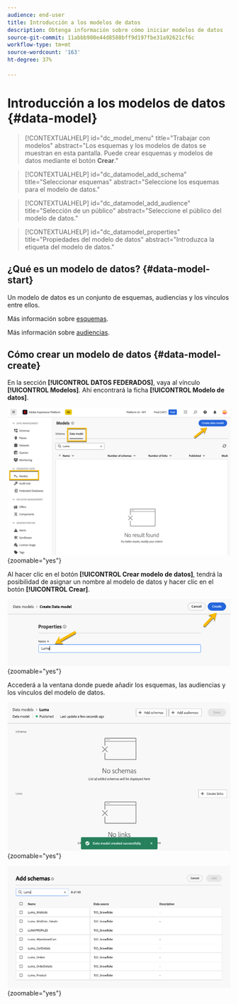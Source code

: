 ```yaml
---
audience: end-user
title: Introducción a los modelos de datos
description: Obtenga información sobre cómo iniciar modelos de datos
source-git-commit: 11abbb900e44d8588bff9d197fbe31a92621cf6c
workflow-type: tm+mt
source-wordcount: '163'
ht-degree: 37%

---
```


# Introducción a los modelos de datos {#data-model}


>[!CONTEXTUALHELP]
>id="dc_model_menu"
>title="Trabajar con modelos"
>abstract="Los esquemas y los modelos de datos se muestran en esta pantalla. Puede crear esquemas y modelos de datos mediante el botón **Crear**."

>[!CONTEXTUALHELP]
>id="dc_datamodel_add_schema"
>title="Seleccionar esquemas"
>abstract="Seleccione los esquemas para el modelo de datos."


>[!CONTEXTUALHELP]
>id="dc_datamodel_add_audience"
>title="Selección de un público"
>abstract="Seleccione el público del modelo de datos."

>[!CONTEXTUALHELP]
>id="dc_datamodel_properties"
>title="Propiedades del modelo de datos"
>abstract="Introduzca la etiqueta del modelo de datos."


## ¿Qué es un modelo de datos? {#data-model-start}

Un modelo de datos es un conjunto de esquemas, audiencias y los vínculos entre ellos.

Más información sobre [esquemas](../customer/schemas.md).

Más información sobre [audiencias](../customer/audiences.md).

## Cómo crear un modelo de datos {#data-model-create}

En la sección **[!UICONTROL DATOS FEDERADOS]**, vaya al vínculo **[!UICONTROL Modelos]**. Ahí encontrará la ficha **[!UICONTROL Modelo de datos]**.

![](assets/datamodel_create.png){zoomable="yes"}

Al hacer clic en el botón **[!UICONTROL Crear modelo de datos]**, tendrá la posibilidad de asignar un nombre al modelo de datos y hacer clic en el botón **[!UICONTROL Crear]**.

![](assets/datamodel_name.png){zoomable="yes"}

Accederá a la ventana donde puede añadir los esquemas, las audiencias y los vínculos del modelo de datos.

![](assets/datamodel_created.png){zoomable="yes"}

![](assets/datamodel_schemas.png){zoomable="yes"}

